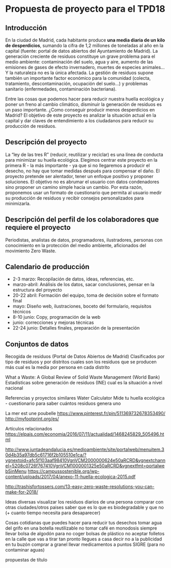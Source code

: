 # Propuesta de proyecto para el TPD18

 
## Introducción
En la ciudad de Madrid, cada habitante produce **una media diaria de un kilo de desperdicios**, sumando la cifra de 1,2 millones de toneladas al año en la capital (fuente: portal de datos abiertos del Ayuntamiento de Madrid). La generación creciente de residuos constituye un grave problema para el medio ambiente: contaminación del suelo, agua y aire, aumento de las emisiones de gases de efecto invernadero, muertes de especies animales… Y la naturaleza no es la única afectada. La gestión de residuos supone también un importante factor económico para la comunidad (colecta, tratamiento, descontaminación, ocupación del suelo…) y problemas sanitario (enfermedades, contaminación bacteriana).

Entre las cosas que podemos hacer para reducir nuestra huella ecológica y poner un freno al cambio climático, disminuir la generación de residuos es un paso importante. ¿Como conseguir producir menos desperdicios en Madrid? El objetivo de este proyecto es analizar la situación actual en la capital y dar claves de entendimiento a los ciudadanos para reducir su producción de residuos.
 
 
 
 
## Descripción del proyecto
La “ley de las tres R” (reducir, reutilizar y reciclar) es una línea de conducta para minimizar su huella ecológica. Elegimos centrar este proyecto en la primera R - la más importante - ya que si no llegaremos a producir el desecho, no hay que tomar medidas después para compensar el daño.
El proyecto pretende ser alentador, tener un enfoque positivo y proponer soluciones. El objetivo no es abrumar el usuario con datos condenadores sino proponer un camino simple hacia un cambio. Por esta razón, proponemos usar un formato de cuestionario que permita al usuario medir su producción de residuos y recibir consejos personalizados para minimizarla. 
 
 
## Descripción del perfil de los colaboradores que requiere el proyecto
Periodistas, analistas de datos, programadores, ilustradores, personas con conocimiento en la protección del medio ambiente, aficionados del movimiento Zero Waste.
 
 
## Calendario de producción
- 2-3 marzo: Recopilación de datos, ideas, referencias, etc.
- marzo-abril: Análisis de los datos, sacar conclusiones, pensar en la estructura del proyecto
- 20-22 abril: Formación del equipo, toma de decisión sobre el formato final
- mayo: Diseño web, ilustraciones, boceto del formulario, requisitos técnicos
- 8-10 junio: Copy, programación de la web
- junio: correcciones y mejoras técnicas
- 22-24 junio: Detalles finales, preparación de la presentación

 
## Conjuntos de datos
Recogida de residuos (Portal de Datos Abiertos de Madrid)
Clasificados por tipo de residuos y por distritos
cuales son los residuos que se producen más
cual es la media por persona en cada distrito 
 
What a Waste: A Global Review of Solid Waste Management (World Bank)
Estadísticas sobre generación de residuos (INE)
cual es la situación a nivel nacional


Referencias y proyectos similares
Water Calculator
Mide tu huella ecológica - cuestionario para saber cuántos residuos genera uno

La mer est une poubelle
https://www.pinterest.fr/pin/511369732678353490/ 
http://myfootprint.org/es/
 
 
Artículos relacionados
https://elpais.com/economia/2016/07/11/actualidad/1468245829_505496.html 

http://www.juntadeandalucia.es/medioambiente/site/portalweb/menuitem.30d4b35a97db5c61716f2b105510e1ca/?vgnextoid=afc5f103aaf98410VgnVCM2000000624e50aRCRD&vgnextchannel=5208c0726f767410VgnVCM1000001325e50aRCRD&vgnextfmt=portalwebSinMenu 
https://campussostenible.org/wp-content/uploads/2017/04/anexo-11-huella-ecologica-2015.pdf 

http://trashisfortossers.com/13-easy-zero-waste-resolutions-you-can-make-for-2018/ 



Ideas diversas
visualizar los residuos diarios de una persona
comparar con otras ciudades/otros paises
saber que es lo que es biodegradable y que no (+ cuanto tiempo necesita para desaparecer)


Cosas cotidianas que puedes hacer para reducir tus desechos
tomar agua del grifo en una botella reutilizable
no tomar café en monodosis
siempre llevar bolsa de algodón para no coger bolsas de plástico
no aceptar folletos en la calle que vas a tirar tan pronto llegues a casa
decir no a la publicidad en tu buzón
comprar a granel
llevar medicamentos a puntos SIGRE (para no contaminar aguas)



propuestas de título

